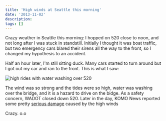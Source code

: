 ```yaml
---
title: 'High winds at Seattle this morning'
date: '2013-11-02'
description:
tags: []
---
```


Crazy weather in Seattle this morning: I hopped on 520 close to noon, and not long after I was stuck in standstill.
Initially I thought it was boat traffic, but two emergency cars blared their sirens all the way to the front, so
I changed my hypothesis to an accident.

Half an hour later, I'm still sitting duck. Many cars started to turn around but I got out my car and ran to the front.
This is what I saw:

![high rides with water washing over 520](https://dl.dropboxusercontent.com/sh/2fnroo8xhxgsj4h/d5qWtDLffW/2013-11-02%2011.30.08.jpg)

The wind was so strong and the tides were so high, water was washing over the bridge, and it is a hazard to drive
on the bidge. As a safety concern, WADOT closed down 520.
Later in the day, KOMO News reported some pretty [serious damage][komo] caused by the high winds

Crazy. o.o

[komo]: http://www.komonews.com/news/local/Novembers-first-storm-ravages-Western-Washington-230347191.html
